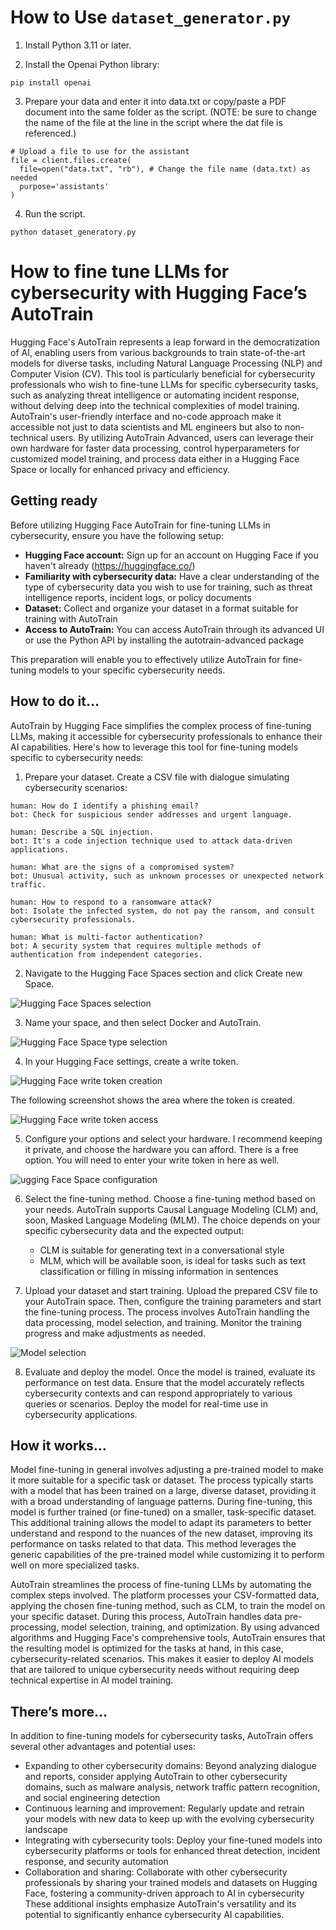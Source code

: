 # How to Use `dataset_generator.py`

1. Install Python 3.11 or later.

2. Install the Openai Python library:

```
pip install openai
```

3. Prepare your data and enter it into data.txt or copy/paste a PDF document into the same folder as the script. (NOTE: be sure to change the name of the file at the line in the script where the dat file is referenced.)

```
# Upload a file to use for the assistant
file = client.files.create(
  file=open("data.txt", "rb"), # Change the file name (data.txt) as needed
  purpose='assistants'
)
```

4. Run the script.

```
python dataset_generatory.py
```

# How to fine tune LLMs for cybersecurity with Hugging Face’s AutoTrain

Hugging Face's AutoTrain represents a leap forward in the democratization of AI, enabling users from various backgrounds to train state-of-the-art models for diverse tasks, including Natural Language Processing (NLP) and Computer Vision (CV). This tool is particularly beneficial for cybersecurity professionals who wish to fine-tune LLMs for specific cybersecurity tasks, such as analyzing threat intelligence or automating incident response, without delving deep into the technical complexities of model training. AutoTrain's user-friendly interface and no-code approach make it accessible not just to data scientists and ML engineers but also to non-technical users. By utilizing AutoTrain Advanced, users can leverage their own hardware for faster data processing, control hyperparameters for customized model training, and process data either in a Hugging Face Space or locally for enhanced privacy and efficiency.

## Getting ready

Before utilizing Hugging Face AutoTrain for fine-tuning LLMs in cybersecurity, ensure you have the following setup:

* **Hugging Face account:** Sign up for an account on Hugging Face if you haven't already (https://huggingface.co/)
* **Familiarity with cybersecurity data:** Have a clear understanding of the type of cybersecurity data you wish to use for training, such as threat intelligence reports, incident logs, or policy documents
* **Dataset:** Collect and organize your dataset in a format suitable for training with AutoTrain
* **Access to AutoTrain:** You can access AutoTrain through its advanced UI or use the Python API by installing the autotrain-advanced package

This preparation will enable you to effectively utilize AutoTrain for fine-tuning models to your specific cybersecurity needs.

## How to do it…

AutoTrain by Hugging Face simplifies the complex process of fine-tuning LLMs, making it accessible for cybersecurity professionals to enhance their AI capabilities. Here's how to leverage this tool for fine-tuning models specific to cybersecurity needs:

1.	Prepare your dataset. Create a CSV file with dialogue simulating cybersecurity scenarios:


```
human: How do I identify a phishing email?
bot: Check for suspicious sender addresses and urgent language. 

human: Describe a SQL injection.
bot: It's a code injection technique used to attack data-driven applications. 

human: What are the signs of a compromised system?
bot: Unusual activity, such as unknown processes or unexpected network traffic. 

human: How to respond to a ransomware attack?
bot: Isolate the infected system, do not pay the ransom, and consult cybersecurity professionals. 

human: What is multi-factor authentication?
bot: A security system that requires multiple methods of authentication from independent categories. 
```


2.	Navigate to the Hugging Face Spaces section and click Create new Space.


![Hugging Face Spaces selection](image.png)


3.	Name your space, and then select Docker and AutoTrain.


![Hugging Face Space type selection](image-1.png)


4.	In your Hugging Face settings, create a write token.


![Hugging Face write token creation](image-2.png)


The following screenshot shows the area where the token is created.


![Hugging Face write token access](image-3.png)


5.	Configure your options and select your hardware. I recommend keeping it private, and choose the hardware you can afford. There is a free option. You will need to enter your write token in here as well.


![ugging Face Space configuration](image-4.png)


6.	Select the fine-tuning method. Choose a fine-tuning method based on your needs. AutoTrain supports Causal Language Modeling (CLM) and, soon, Masked Language Modeling (MLM). The choice depends on your specific cybersecurity data and the expected output:

    * CLM is suitable for generating text in a conversational style
    * MLM, which will be available soon, is ideal for tasks such as text classification or filling in missing information in sentences

7.	Upload your dataset and start training. Upload the prepared CSV file to your AutoTrain space. Then, configure the training parameters and start the fine-tuning process. The process involves AutoTrain handling the data processing, model selection, and training. Monitor the training progress and make adjustments as needed.


![Model selection](image-5.png)


8.	Evaluate and deploy the model. Once the model is trained, evaluate its performance on test data. Ensure that the model accurately reflects cybersecurity contexts and can respond appropriately to various queries or scenarios. Deploy the model for real-time use in cybersecurity applications.

## How it works…

Model fine-tuning in general involves adjusting a pre-trained model to make it more suitable for a specific task or dataset. The process typically starts with a model that has been trained on a large, diverse dataset, providing it with a broad understanding of language patterns. During fine-tuning, this model is further trained (or fine-tuned) on a smaller, task-specific dataset. This additional training allows the model to adapt its parameters to better understand and respond to the nuances of the new dataset, improving its performance on tasks related to that data. This method leverages the generic capabilities of the pre-trained model while customizing it to perform well on more specialized tasks.

AutoTrain streamlines the process of fine-tuning LLMs by automating the complex steps involved. The platform processes your CSV-formatted data, applying the chosen fine-tuning method, such as CLM, to train the model on your specific dataset. During this process, AutoTrain handles data pre-processing, model selection, training, and optimization. By using advanced algorithms and Hugging Face's comprehensive tools, AutoTrain ensures that the resulting model is optimized for the tasks at hand, in this case, cybersecurity-related scenarios. This makes it easier to deploy AI models that are tailored to unique cybersecurity needs without requiring deep technical expertise in AI model training.

## There’s more…

In addition to fine-tuning models for cybersecurity tasks, AutoTrain offers several other advantages and potential uses:

* Expanding to other cybersecurity domains: Beyond analyzing dialogue and reports, consider applying AutoTrain to other cybersecurity domains, such as malware analysis, network traffic pattern recognition, and social engineering detection
* Continuous learning and improvement: Regularly update and retrain your models with new data to keep up with the evolving cybersecurity landscape
* Integrating with cybersecurity tools: Deploy your fine-tuned models into cybersecurity platforms or tools for enhanced threat detection, incident response, and security automation
* Collaboration and sharing: Collaborate with other cybersecurity professionals by sharing your trained models and datasets on Hugging Face, fostering a community-driven approach to AI in cybersecurity
These additional insights emphasize AutoTrain's versatility and its potential to significantly enhance cybersecurity AI capabilities.
